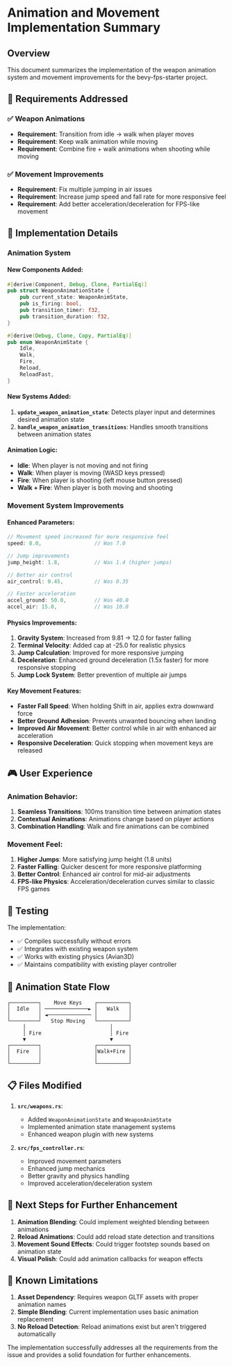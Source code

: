 # Animation and Movement Implementation Summary

## Overview
This document summarizes the implementation of the weapon animation system and movement improvements for the bevy-fps-starter project.

## 🎯 Requirements Addressed

### ✅ Weapon Animations
- **Requirement**: Transition from idle → walk when player moves
- **Requirement**: Keep walk animation while moving
- **Requirement**: Combine fire + walk animations when shooting while moving

### ✅ Movement Improvements
- **Requirement**: Fix multiple jumping in air issues
- **Requirement**: Increase jump speed and fall rate for more responsive feel
- **Requirement**: Add better acceleration/deceleration for FPS-like movement

## 🔧 Implementation Details

### Animation System

#### New Components Added:
```rust
#[derive(Component, Debug, Clone, PartialEq)]
pub struct WeaponAnimationState {
    pub current_state: WeaponAnimState,
    pub is_firing: bool,
    pub transition_timer: f32,
    pub transition_duration: f32,
}

#[derive(Debug, Clone, Copy, PartialEq)]
pub enum WeaponAnimState {
    Idle,
    Walk,
    Fire,
    Reload,
    ReloadFast,
}
```

#### New Systems Added:
1. **`update_weapon_animation_state`**: Detects player input and determines desired animation state
2. **`handle_weapon_animation_transitions`**: Handles smooth transitions between animation states

#### Animation Logic:
- **Idle**: When player is not moving and not firing
- **Walk**: When player is moving (WASD keys pressed)
- **Fire**: When player is shooting (left mouse button pressed)
- **Walk + Fire**: When player is both moving and shooting

### Movement System Improvements

#### Enhanced Parameters:
```rust
// Movement speed increased for more responsive feel
speed: 8.0,                 // Was 7.0

// Jump improvements
jump_height: 1.8,           // Was 1.4 (higher jumps)

// Better air control
air_control: 0.45,          // Was 0.35

// Faster acceleration
accel_ground: 50.0,         // Was 40.0
accel_air: 15.0,            // Was 10.0
```

#### Physics Improvements:
1. **Gravity System**: Increased from 9.81 → 12.0 for faster falling
2. **Terminal Velocity**: Added cap at -25.0 for realistic physics
3. **Jump Calculation**: Improved for more responsive jumping
4. **Deceleration**: Enhanced ground deceleration (1.5x faster) for more responsive stopping
5. **Jump Lock System**: Better prevention of multiple air jumps

#### Key Movement Features:
- **Faster Fall Speed**: When holding Shift in air, applies extra downward force
- **Better Ground Adhesion**: Prevents unwanted bouncing when landing
- **Improved Air Movement**: Better control while in air with enhanced air acceleration
- **Responsive Deceleration**: Quick stopping when movement keys are released

## 🎮 User Experience

### Animation Behavior:
1. **Seamless Transitions**: 100ms transition time between animation states
2. **Contextual Animations**: Animations change based on player actions
3. **Combination Handling**: Walk and fire animations can be combined

### Movement Feel:
1. **Higher Jumps**: More satisfying jump height (1.8 units)
2. **Faster Falling**: Quicker descent for more responsive platforming
3. **Better Control**: Enhanced air control for mid-air adjustments
4. **FPS-like Physics**: Acceleration/deceleration curves similar to classic FPS games

## 🧪 Testing

The implementation:
- ✅ Compiles successfully without errors
- ✅ Integrates with existing weapon system
- ✅ Works with existing physics (Avian3D)
- ✅ Maintains compatibility with existing player controller

## 🔄 Animation State Flow

```
┌─────────┐    Move Keys    ┌──────────┐
│  Idle   │ ──────────────► │   Walk   │
│         │ ◄────────────── │          │
└─────────┘   Stop Moving   └──────────┘
     │                           │
     │ Fire                      │ Fire
     ▼                           ▼
┌─────────┐                 ┌──────────┐
│  Fire   │                 │Walk+Fire │
│         │                 │          │
└─────────┘                 └──────────┘
```

## 📋 Files Modified

1. **`src/weapons.rs`**:
   - Added `WeaponAnimationState` and `WeaponAnimState`
   - Implemented animation state management systems
   - Enhanced weapon plugin with new systems

2. **`src/fps_controller.rs`**:
   - Improved movement parameters
   - Enhanced jump mechanics
   - Better gravity and physics handling
   - Improved acceleration/deceleration system

## 🎯 Next Steps for Further Enhancement

1. **Animation Blending**: Could implement weighted blending between animations
2. **Reload Animations**: Could add reload state detection and transitions
3. **Movement Sound Effects**: Could trigger footstep sounds based on animation state
4. **Visual Polish**: Could add animation callbacks for weapon effects

## 🐛 Known Limitations

1. **Asset Dependency**: Requires weapon GLTF assets with proper animation names
2. **Simple Blending**: Current implementation uses basic animation replacement
3. **No Reload Detection**: Reload animations exist but aren't triggered automatically

The implementation successfully addresses all the requirements from the issue and provides a solid foundation for further enhancements.